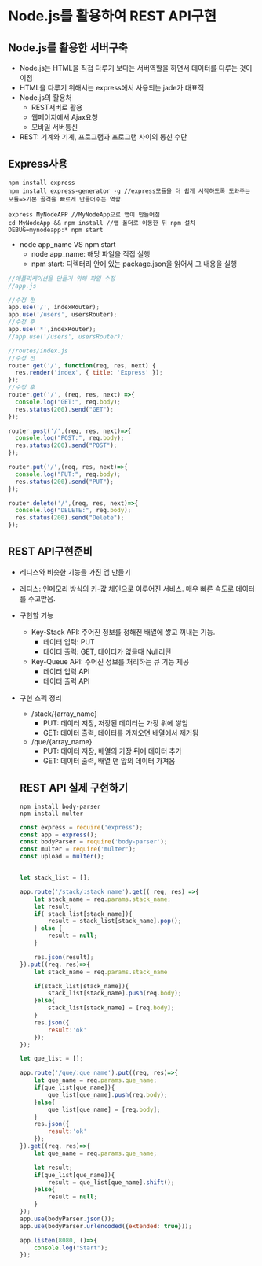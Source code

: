 # Node.js를 활용하여 REST API구현

## Node.js를 활용한 서버구축

- Node.js는 HTML을 직접 다루기 보다는 서버역할을 하면서 데이터를 다루는 것이 이점
- HTML을 다루기 위해서는 express에서 사용되는 jade가 대표적
- Node.js의 활용처
  - REST서버로 활용
  - 웹페이지에서 Ajax요청
  - 모바일 서버통신
- REST: 기계와 기계, 프로그램과 프로그램 사이의 통신 수단

## Express사용

```
npm install express
npm install express-generator -g //express모듈을 더 쉽게 시작하도록 도와주는 모듈=>기본 골격을 빠르게 만들어주는 역할

express MyNodeAPP //MyNodeApp으로 앱이 만들어짐
cd MyNodeApp && npm install //앱 폴더로 이동한 뒤 npm 설치
DEBUG=mynodeapp:* npm start
```

- node app_name VS npm start
  - node app_name: 해당 파일을 직접 실행
  - npm start: 디렉터리 안에 있는 package.json을 읽어서 그 내용을 실행

```js
//애플리케이션을 만들기 위해 파일 수정
//app.js

//수정 전
app.use('/', indexRouter);
app.use('/users', usersRouter);
//수정 후
app.use('*',indexRouter);
//app.use('/users', usersRouter);

//routes/index.js
//수정 전
router.get('/', function(req, res, next) {
  res.render('index', { title: 'Express' });
});
//수정 후
router.get('/', (req, res, next) =>{
  console.log("GET:", req.body);
  res.status(200).send("GET");
});

router.post('/',(req, res, next)=>{
  console.log("POST:", req.body);
  res.status(200).send("POST");
});

router.put('/',(req, res, next)=>{
  console.log("PUT:", req.body);
  res.status(200).send("PUT");
});

router.delete('/',(req, res, next)=>{
  console.log("DELETE:", req.body);
  res.status(200).send("Delete");
});
```



## REST API구현준비

- 레디스와 비슷한 기능을 가진 앱 만들기

- 레디스: 인메모리 방식의 키-값 체인으로 이루어진 서비스. 매우 빠른 속도로 데이터를 주고받음.

- 구현할 기능

  - Key-Stack API: 주어진 정보를 정해진 배열에 쌓고 꺼내는 기능. 
    - 데이터 입력: PUT
    - 데이터 출력: GET, 데이터가 없을때 Null리턴
  - Key-Queue API: 주어진 정보를 처리하는 큐 기능 제공
    - 데이터 입력 API
    - 데이터 출력 API

- 구현 스펙 정리

  - /stack/{array_name}
    - PUT: 데이터 저장, 저장된 데이터는 가장 위에 쌓임
    - GET: 데이터 출력, 데이터를 가져오면 배열에서 제거됨
  - /que/{array_name}
    - PUT: 데이터 저장, 배열의 가장 뒤에 데이터 추가
    - GET: 데이터 출력, 배열 맨 앞의 데이터 가져옴

  ## REST API 실제 구현하기

  ```
  npm install body-parser
  npm install multer
  ```

  ```js
  const express = require('express');
  const app = express();
  const bodyParser = require('body-parser');
  const multer = require('multer');
  const upload = multer();
  
  
  let stack_list = [];
  
  app.route('/stack/:stack_name').get(( req, res) =>{
      let stack_name = req.params.stack_name;
      let result;
      if( stack_list[stack_name]){
          result = stack_list[stack_name].pop();
      } else {
          result = null;
      }
  
      res.json(result);
  }).put((req, res)=>{
      let stack_name = req.params.stack_name
  
      if(stack_list[stack_name]){
          stack_list[stack_name].push(req.body);
      }else{
          stack_list[stack_name] = [req.body];
      }
      res.json({
          result:'ok'
      });
  });
  
  let que_list = [];
  
  app.route('/que/:que_name').put((req, res)=>{
      let que_name = req.params.que_name;
      if(que_list[que_name]){
          que_list[que_name].push(req.body);
      }else{
          que_list[que_name] = [req.body];
      }
      res.json({
          result:'ok'
      });
  }).get((req, res)=>{
      let que_name = req.params.que_name;
  
      let result;
      if(que_list[que_name]){
          result = que_list[que_name].shift();
      }else{
          result = null;
      }
  });
  app.use(bodyParser.json());
  app.use(bodyParser.urlencoded({extended: true}));
  
  app.listen(8080, ()=>{
      console.log("Start");
  });
  ```
